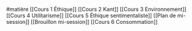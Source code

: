 #matière
[[Cours 1 Éthique]]
[[Cours 2 Kant]]
[[Cours 3 Environnement]]
[[Cours 4 Utilitarisme]]
[[Cours 5 Éthique sentimentaliste]]
[[Plan de mi-session]]
[[Brouillon mi-session]]
[[Cours 6 Consommation]]